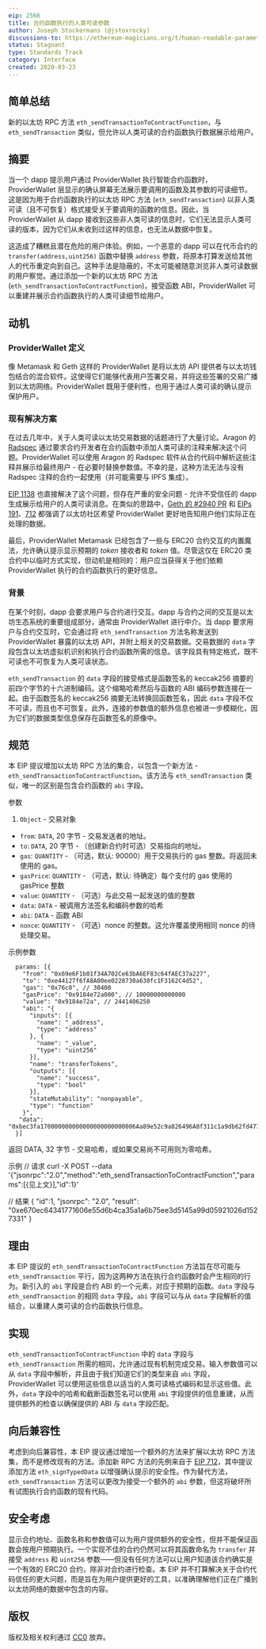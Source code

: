```yaml
---
eip: 2566
title: 合约函数执行的人类可读参数
author: Joseph Stockermans (@jstoxrocky)
discussions-to: https://ethereum-magicians.org/t/human-readable-parameters-for-contract-function-execution/4154
status: Stagnant
type: Standards Track
category: Interface
created: 2020-03-23
---
```


## 简单总结
新的以太坊 RPC 方法 `eth_sendTransactionToContractFunction`，与 `eth_sendTransaction` 类似，但允许以人类可读的合约函数执行数据展示给用户。

## 摘要
当一个 dapp 提示用户通过 ProviderWallet 执行智能合约函数时，ProviderWallet 层显示的确认屏幕无法展示要调用的函数及其参数的可读细节。这是因为用于合约函数执行的以太坊 RPC 方法 (`eth_sendTransaction`) 以非人类可读（且不可恢复）格式接受关于要调用的函数的信息。因此，当 ProviderWallet 从 dapp 接收到这些非人类可读的信息时，它们无法显示人类可读的版本，因为它们从未收到过这样的信息，也无法从数据中恢复。

这造成了糟糕且潜在危险的用户体验。例如，一个恶意的 dapp 可以在代币合约的 `transfer(address,uint256)` 函数中替换 `address` 参数，将原本打算发送给其他人的代币重定向到自己。这种手法是隐蔽的，不太可能被随意浏览非人类可读数据的用户察觉。通过添加一个新的以太坊 RPC 方法 (`eth_sendTransactionToContractFunction`)，接受函数 ABI，ProviderWallet 可以重建并展示合约函数执行的人类可读细节给用户。

## 动机
### ProviderWallet 定义
像 Metamask 和 Geth 这样的 ProviderWallet 是将以太坊 API 提供者与以太坊钱包结合的混合软件。这使得它们能够代表用户签署交易，并将这些签署的交易广播到以太坊网络。ProviderWallet 既用于便利性，也用于通过人类可读的确认提示保护用户。

### 现有解决方案
在过去几年中，关于人类可读以太坊交易数据的话题进行了大量讨论。Aragon 的 [Radspec](https://github.com/aragon/radspec) 通过要求合约开发者在合约函数中添加人类可读的注释来解决这个问题。ProviderWallet 可以使用 Aragon 的 Radspec 软件从合约代码中解析这些注释并展示给最终用户 - 在必要时替换参数值。不幸的是，这种方法无法与没有 Radspec 注释的合约一起使用（并可能需要与 IPFS 集成）。

[EIP 1138](https://github.com/ethereum/EIPs/issues/1138) 也直接解决了这个问题，但存在严重的安全问题 - 允许不受信任的 dapp 生成展示给用户的人类可读消息。在类似的思路中，[Geth 的 #2940 PR](https://github.com/ethereum/go-ethereum/pull/2940) 和 [EIPs 191](https://github.com/ethereum/EIPs/blob/master/EIPS/eip-191.md)、[712](https://github.com/ethereum/EIPs/blob/master/EIPS/eip-712.md) 都强调了以太坊社区希望 ProviderWallet 更好地告知用户他们实际正在处理的数据。

最后，ProviderWallet Metamask 已经包含了一些与 ERC20 合约交互的内置魔法，允许确认提示显示预期的 *token* 接收者和 *token* 值。尽管这仅在 ERC20 类合约中以临时方式实现，但动机是相同的：用户应当获得关于他们依赖 ProviderWallet 执行的合约函数执行的更好信息。

### 背景
在某个时刻，dapp 会要求用户与合约进行交互。dapp 与合约之间的交互是以太坊生态系统的重要组成部分，通常由 ProviderWallet 进行中介。当 dapp 要求用户与合约交互时，它会通过将 `eth_sendTransaction` 方法名称发送到 ProviderWallet 暴露的以太坊 API，并附上相关的交易数据。交易数据的 `data` 字段包含以太坊虚拟机识别和执行合约函数所需的信息。该字段具有特定格式，既不可读也不可恢复为人类可读状态。

`eth_sendTransaction` 的 `data` 字段的接受格式是函数签名的 keccak256 摘要的前四个字节的十六进制编码。这个缩略哈希然后与函数的 ABI 编码参数连接在一起。由于函数签名的 keccak256 摘要无法转换回函数签名，因此 `data` 字段不仅不可读，而且也不可恢复。此外，连接的参数值的额外信息也被进一步模糊化，因为它们的数据类型信息保存在函数签名的原像中。

## 规范
本 EIP 提议增加以太坊 RPC 方法的集合，以包含一个新方法 - `eth_sendTransactionToContractFunction`。该方法与 `eth_sendTransaction` 类似，唯一的区别是包含合约函数的 `abi` 字段。

参数

1. `Object` - 交易对象
  * `from`: `DATA`, 20 字节 - 交易发送者的地址。
  * `to`: `DATA`, 20 字节 - （创建新合约时可选）交易指向的地址。
  * `gas`: `QUANTITY` - （可选，默认: 90000）用于交易执行的 gas 整数。将返回未使用的 gas。
  * `gasPrice`: `QUANTITY` - （可选，默认: 待确定）每个支付的 gas 使用的 gasPrice 整数
  * `value`: `QUANTITY` - （可选）与此交易一起发送的值的整数
  * `data`: `DATA` - 被调用方法签名和编码参数的哈希
  * `abi`: `DATA` - 函数 ABI
  * `nonce`: `QUANTITY` - （可选）nonce 的整数。这允许覆盖使用相同 nonce 的待处理交易。

示例参数
```
  params: [{
    "from": "0x69e6F1b01f34A702Ce63bA6EF83c64fAEC37a227",
    "to": "0xe44127f6fA8A00ee0228730a630fc1F3162C4d52",
    "gas": "0x76c0", // 30400
    "gasPrice": "0x9184e72a000", // 10000000000000
    "value": "0x9184e72a", // 2441406250
    "abi": "{
      "inputs": [{
        "name": "_address",
        "type": "address"
      }, {
        "name": "_value",
        "type": "uint256"
      }],
      "name": "transferTokens",
      "outputs": [{
        "name": "success",
        "type": "bool"
      }],
      "stateMutability": "nonpayable",
      "type": "function"
    }",
   "data": "0xbec3fa170000000000000000000000006Aa89e52c9a826496A8f311c1a9db62fd477E256000000000000000000000000000000000000000000000000000000174876E800"               
  }]
```

返回
DATA, 32 字节 - 交易哈希，或如果交易尚不可用则为零哈希。

示例
// 请求
curl -X POST --data '{"jsonrpc":"2.0","method":"eth_sendTransactionToContractFunction","params":[{见上文}],"id":1}'

// 结果
{
  "id":1,
  "jsonrpc": "2.0",
  "result": "0xe670ec64341771606e55d6b4ca35a1a6b75ee3d5145a99d05921026d1527331"
}

## 理由
本 EIP 提议的 `eth_sendTransactionToContractFunction` 方法旨在尽可能与 `eth_sendTransaction` 平行，因为这两种方法在执行合约函数时会产生相同的行为。新引入的 `abi` 字段是合约 ABI 的一个元素，对应于预期的函数。`data` 字段与 `eth_sendTransaction` 的相同 `data` 字段。`abi` 字段可以与从 `data` 字段解析的值结合，以重建人类可读的合约函数执行信息。

## 实现
`eth_sendTransactionToContractFunction` 中的 `data` 字段与 `eth_sendTransaction` 所需的相同，允许通过现有机制完成交易。输入参数值可以从 `data` 字段中解析，并且由于我们知道它们的类型来自 `abi` 字段，ProviderWallet 可以使用这些信息以适当的人类可读格式编码和显示这些值。此外，`data` 字段中的哈希和截断函数签名可以使用 `abi` 字段提供的信息重建，从而提供额外的检查以确保提供的 ABI 与 `data` 字段匹配。
## 向后兼容性
考虑到向后兼容性，本 EIP 提议通过增加一个额外的方法来扩展以太坊 RPC 方法集，而不是修改现有的方法。添加新 RPC 方法的先例来自于 [EIP 712](https://github.com/ethereum/EIPs/blob/master/EIPS/eip-712.md)，其中提议添加方法 `eth_signTypedData` 以增强确认提示的安全性。作为替代方法，`eth_sendTransaction` 方法可以更改为接受一个额外的 `abi` 参数，但这将破坏所有试图执行合约函数的现有代码。

## 安全考虑
显示合约地址、函数名称和参数值可以为用户提供额外的安全性，但并不能保证函数会按用户预期执行。一个实现不佳的合约仍然可以将其函数命名为 `transfer` 并接受 `address` 和 `uint256` 参数——但没有任何方法可以让用户知道该合约确实是一个有效的 ERC20 合约，除非对合约进行检查。本 EIP 并不打算解决关于合约代码信任的更大问题，而是旨在为用户提供更好的工具，以准确理解他们正在广播到以太坊网络的数据中包含的内容。

## 版权
版权及相关权利通过 [CC0](../LICENSE.md) 放弃。